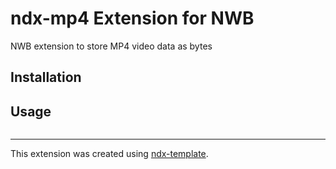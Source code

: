 # ndx-mp4 Extension for NWB

NWB extension to store MP4 video data as bytes

## Installation


## Usage

```python

```

---
This extension was created using [ndx-template](https://github.com/nwb-extensions/ndx-template).
